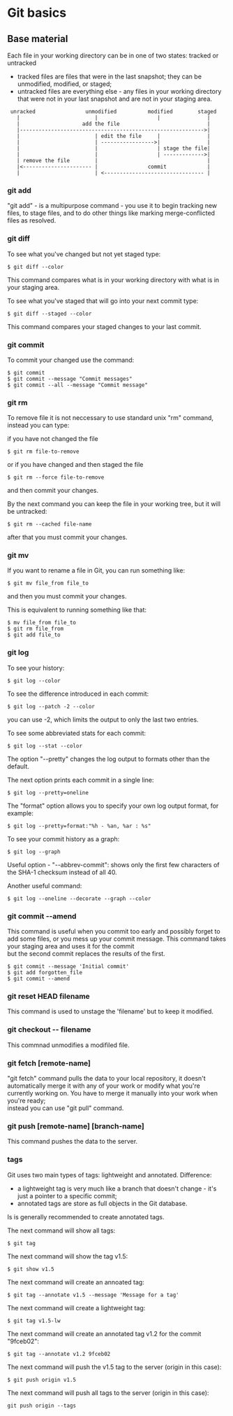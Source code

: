 Git basics
============

Base material
-------------

Each file in your working directory can be in one of two states: 
tracked or untracked  
- tracked files are files that were in the last snapshot;
  they can be unmodified, modified, or staged;
- untracked files are everything else - any files in your working 
  directory that were not in your last snapshot and are not in 
  your staging area.

```
 unracked                unmodified          modified        staged
   |                        |                   |               |
   |                    add the file                            |
   |----------------------------------------------------------->|
   |                        | edit the file     |               |
   |                        | ----------------->|               |
   |                        |                   | stage the file|
   |                        |                   | ------------->|
   | remove the file        |                                   |       
   |<---------------------- |                commit             |
   |                        | <-------------------------------- |
```


### git add

"git add" - is a multipurpose command - you use it to begin tracking
new files, to stage files, and to do other things like marking 
merge-conflicted files as resolved.


### git diff

To see what you've changed but not yet staged type:
```
$ git diff --color
```
This command compares what is in your working directory with what is 
in your staging area.

To see what you've staged that will go into your next commit type:
```
$ git diff --staged --color
```
This command compares your staged changes to your last commit.


### git commit

To commit your changed use the command:
```
$ git commit
$ git commit --message "Commit messages"
$ git commit --all --message "Commit message"
```


### git rm

To remove file it is not neccessary to use standard unix "rm" 
command, instead you can type:

if you have not changed the file
```
$ git rm file-to-remove
```

or if you have changed and then staged the file
```
$ git rm --force file-to-remove
```
and then commit your changes.


By the next command you can keep the file in your working tree,
but it will be untracked:
```
$ git rm --cached file-name
```
after that you must commit your changes.
 

### git mv

If you want to rename a file in Git, you can run something like:
```
$ git mv file_from file_to
```
and then you must commit your changes.

This is equivalent to running something like that:
```
$ mv file_from file_to
$ git rm file_from
$ git add file_to
```


### git log

To see your history:
```
$ git log --color
```

To see the difference introduced in each commit:
```
$ git log --patch -2 --color
```
you can use -2, which limits the output to only the last two entries.

To see some abbreviated stats for each commit:
```
$ git log --stat --color
```

The option "--pretty" changes the log output to formats other 
than the default.

The next option prints each commit in a single line:
```
$ git log --pretty=oneline
```

The "format" option allows you to specify your own log output format,
for example:
```
$ git log --pretty=format:"%h - %an, %ar : %s"
```

To see your commit history as a graph:
```
$ git log --graph
```

Useful option - "--abbrev-commit":
shows only the first few characters of the SHA-1 checksum 
instead of all 40.

Another useful command:
```
$ git log --oneline --decorate --graph --color
```


### git commit --amend

This command is useful when you commit too early and possibly forget
to add some files, or you mess up your commit message.
This command takes your staging area and uses it for the commit  
but the second commit replaces the results of the first.
```
$ git commit --message 'Initial commit'
$ git add forgotten_file
$ git commit --amend
```


### git reset HEAD filename

This command is used to unstage the 'filename' 
but to keep it modified.


### git checkout -- filename

This commnad unmodifies a modifiled file.
 

### git fetch [remote-name]

"git fetch" command pulls the data to your local repository,
it doesn't automatically merge it with any of your work or
modify what you're currently working on.
You have to merge it manually into your work when you're ready;  
instead you can use "git pull" command.


### git push [remote-name] [branch-name]

This command pushes the data to the server.


### tags

Git uses two main types of tags: lightweight and annotated.
Difference:
- a lightweight tag is very much like a branch that doesn't change -
  it's just a pointer to a specific commit;  
- annotated tags are store as full objects in the Git database.

Is is generally recommended to create annotated tags.

The next command will show all tags:
```
$ git tag
```

The next command will show the tag v1.5:
```
$ git show v1.5
```

The next command will create an annoated tag:
```
$ git tag --annotate v1.5 --message 'Message for a tag'
```

The next command will create a lightweight tag:
```
$ git tag v1.5-lw
```

The next command will create an annotated tag v1.2 for the commit "9fceb02":
```
$ git tag --annotate v1.2 9fceb02
```


The next command will push the v1.5 tag to the server (origin in this case):
```
$ git push origin v1.5
```

The next command will push all tags to the server (origin in this case):
```
git push origin --tags
```

